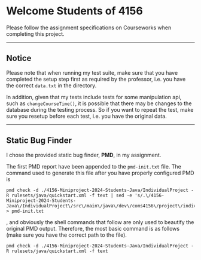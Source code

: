 # Welcome Students of 4156

Please follow the assignment specifications on Courseworks when completing this project.

---

## Notice

Please note that when running my test suite, make sure that you have completed
the setup step first as required by the professor, i.e. you have the correct
`data.txt` in the directory.

In addition, given that my tests include tests for some manipulation api,
such as `changeCourseTime()`, it is possible that there may be changes to the
database during the testing process. So if you want to repeat the test,
make sure you resetup before each test, i.e. you have the original data.

---

## Static Bug Finder

I chose the provided static bug finder, **PMD**, in my assignment.

The first PMD report have been appended to the `pmd-init.txt` file.
The command used to generate this file after you have properly configured PMD is
```
pmd check -d ./4156-Miniproject-2024-Students-Java/IndividualProject -R rulesets/java/quickstart.xml -f text | sed -e 's/.\/4156-Miniproject-2024-Students-Java\/IndividualProject\/src\/main\/java\/dev\/coms4156\/project\/individualproject/.../g' > pmd-init.txt
```
, and obviously the shell commands that follow are only used to beautify the
original PMD output. Therefore, the most basic command is as follows
(make sure you have the correct path to the file).
```
pmd check -d ./4156-Miniproject-2024-Students-Java/IndividualProject -R rulesets/java/quickstart.xml -f text
```